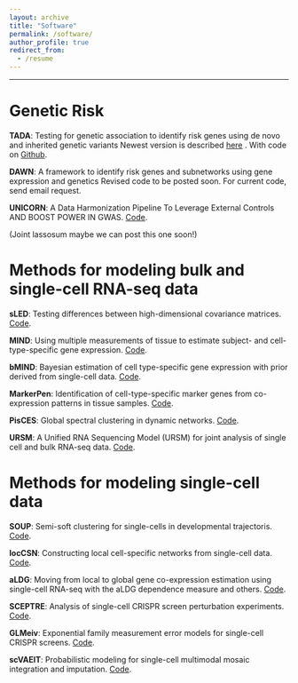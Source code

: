 ```yaml
---
layout: archive
title: "Software"
permalink: /software/
author_profile: true
redirect_from:
  - /resume
---
```


---------

# Genetic Risk

**TADA**: Testing for genetic association to identify risk genes using de novo and inherited genetic variants 
Newest version is described [here](https://www.ncbi.nlm.nih.gov/pmc/articles/PMC9653013/)
. With code on [Github](https://github.com/talkowski-lab/TADA_2022).

**DAWN**: A framework to identify risk genes and subnetworks using gene expression and genetics
Revised code to be posted soon. For current code, send email request.

**UNICORN**: A Data Harmonization Pipeline To Leverage External Controls AND BOOST POWER IN GWAS. [Code](https://github.com/mikkoch/unicorn-qc).


(Joint lassosum maybe we can post this one soon!)

# Methods for modeling bulk and single-cell RNA-seq data

**sLED**: Testing differences between high-dimensional covariance matrices. [Code](https://github.com/lingxuez/sLED).


**MIND**: Using multiple measurements of tissue to estimate subject- and cell-type-specific gene expression. [Code](https://github.com/randel/MIND).

 
**bMIND**: Bayesian estimation of cell type-specific gene expression with prior derived from single-cell data. [Code](https://github.com/randel/MIND).


**MarkerPen**: Identification of cell-type-specific marker genes from co-expression patterns in tissue samples. [Code](https://CRAN.R-project.org/package=markerpen).


**PisCES**: Global spectral clustering in dynamic networks. [Code](https://github.com/letitiaLiu/PisCES).


**URSM**: A Unified RNA Sequencing Model (URSM) for joint analysis of single cell and bulk RNA-seq data. [Code](https://github.com/lingxuez/URSM).



# Methods for modeling single-cell data

**SOUP**: Semi-soft clustering for single-cells in developmental trajectoris. [Code](https://github.com/lingxuez/SOUPR).


**locCSN**: Constructing local cell-specific networks from single-cell data. [Code](https://github.com/xuranw/locCSN).


**aLDG**: Moving from local to global gene co-expression estimation using single-cell RNA-seq with the aLDG dependence measure and others. [Code](https://github.com/JINJINT/aLDG).


**SCEPTRE**: Analysis of single-cell CRISPR screen perturbation experiments. [Code](https://github.com/Katsevich-Lab/sceptre).


**GLMeiv**: Exponential family measurement error models
for single-cell CRISPR screens. [Code](https://github.com/timothy-barry/glmeiv).


**scVAEIT**: Probabilistic modeling for single-cell multimodal mosaic integration and imputation. [Code](https://github.com/jaydu1/scVAEIT).



